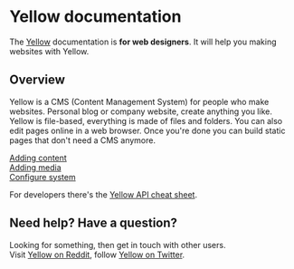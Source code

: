 Yellow documentation
====================

The [Yellow](https://github.com/markseu/yellowcms) documentation is **for web designers**. It will help you making websites with Yellow.

Overview
--------
Yellow is a CMS (Content Management System) for people who make websites. Personal blog or company website, create anything you like. Yellow is file-based, everything is made of files and folders. You can also edit pages online in a web browser. Once you're done you can build static pages that don't need a CMS anymore.

[Adding content](content.md)  
[Adding media](media.md)  
[Configure system](system.md)  

For developers there's the [Yellow API cheat sheet](yellowapi.md).

Need help? Have a question?
---------------------------
Looking for something, then get in touch with other users.  
Visit [Yellow on Reddit](http://www.reddit.com/r/yellowcms/), 
follow [Yellow on Twitter](https://twitter.com/yellowcms).
